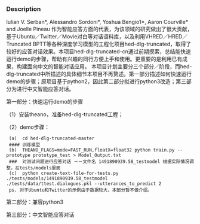 ### Description
Iulian V. Serban*, Alessandro Sordoni*, Yoshua Bengio1*, Aaron Courville* and Joelle Pineau 作为智能应答方面的代表，为该领域的研究做出了很大贡献，基于Ubuntu／Twitter／Movie对白等对话语料库，以及利用VHRED／HRED／Truncated BPTT等各种深度学习模型的工程化项目hed-dlg-truncated，取得了较好的应答对话效果。本项目hed-dlg-truncated-cn通过前期摸索，总结能快速运行demo的步骤，帮助有兴趣的同行方便上手和使用。更重要的是利用已有成果，构建面向中文的智能对话应用。
本项目计划主要分三个部分／阶段，而hed-dlg-truncated中所描述的具体细节本项目不再赘述。第一部分描述如何快速运行demo的步骤；原项目基于python2，因此第二部分拟进行python3改造；第三部分为进行中文智能应答对话。

第一部分：快速运行demo的步骤	

（1）安装theano，准备hed-dlg-truncated工程；

（2）demo步骤：

  	 (a)  cd hed-dlg-truncated-master
     #### 训练模型
     (b)  THEANO_FLAGS=mode=FAST_RUN,floatX=float32 python train.py --prototype prototype_test > Model_Output.txt
     ###  对测试问题进行应答对话 －－文件名 1491890939.58_testmodel 根据实际情况调整，在tests/models里面
     (c)  python create-text-file-for-tests.py ./tests/models/1491890939.58_testmodel ./tests/data/ttest.dialogues.pkl --utterances_to_predict 2
     ps. 对于Ubuntu和Twitter的示例由于数据较大，本部分暂不做介绍。  
    
第二部分：兼容python3      

第三部分：中文智能应答对话  
      




